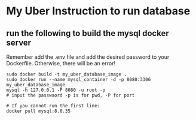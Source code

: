 # My Uber Instruction to run database

## run the following to build the mysql docker server

Remember add the .env file and add the desired password to your Dockerfile.
Otherwise, there will be an error!

```shell
sudo docker build -t my_uber_database_image .
sudo docker run --name mysql_container -d -p 8080:3306 my_uber_database_image
mysql -h 127.0.0.1 -P 8080 -u root -p
# input the passwaord -p is for pwd, -P for port

```

```
# If you cannot run the first line:
docker pull mysql:8.0.35
```

